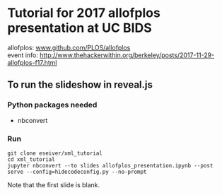 # Tutorial for 2017 allofplos presentation at UC BIDS
allofplos: www.github.com/PLOS/allofplos  
event info: http://www.thehackerwithin.org/berkeley/posts/2017-11-29-allofplos-f17.html

## To run the slideshow in reveal.js

### Python packages needed
* nbconvert

### Run
```
git clone eseiver/xml_tutorial
cd xml_tutorial
jupyter nbconvert --to slides allofplos_presentation.ipynb --post serve --config=hidecodeconfig.py --no-prompt
```
Note that the first slide is blank.
